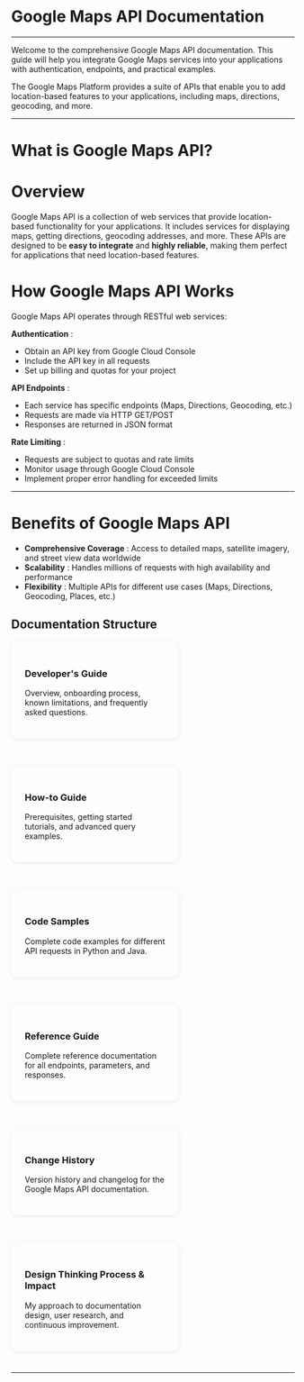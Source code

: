 # Google Maps API Documentation

---

Welcome to the comprehensive Google Maps API documentation. This guide will help you integrate Google Maps services into your applications with authentication, endpoints, and practical examples.

The Google Maps Platform provides a suite of APIs that enable you to add location-based features to your applications, including maps, directions, geocoding, and more.

---

# What is Google Maps API?

# Overview

Google Maps API is a collection of web services that provide location-based functionality for your applications. It includes services for displaying maps, getting directions, geocoding addresses, and more. These APIs are designed to be **easy to integrate** and **highly reliable**, making them perfect for applications that need location-based features.

# How Google Maps API Works

Google Maps API operates through RESTful web services:

 **Authentication** :

* Obtain an API key from Google Cloud Console
* Include the API key in all requests
* Set up billing and quotas for your project

 **API Endpoints** :

* Each service has specific endpoints (Maps, Directions, Geocoding, etc.)
* Requests are made via HTTP GET/POST
* Responses are returned in JSON format

 **Rate Limiting** :

* Requests are subject to quotas and rate limits
* Monitor usage through Google Cloud Console
* Implement proper error handling for exceeded limits

---

# Benefits of Google Maps API

* **Comprehensive Coverage** : Access to detailed maps, satellite imagery, and street view data worldwide
* **Scalability** : Handles millions of requests with high availability and performance
* **Flexibility** : Multiple APIs for different use cases (Maps, Directions, Geocoding, Places, etc.)

## Documentation Structure

<div style="display: flex; flex-wrap: wrap; gap: 1.5rem; justify-content: space-between;">

<a href="developers-guide/" style="flex:1 1 250px; min-width:250px; max-width:32%; background:var(--md-default-bg-color); border-radius:12px; box-shadow:0 2px 8px rgba(0,0,0,0.07); padding:1.5rem; margin-bottom:1.5rem; text-decoration:none; color:inherit; transition:box-shadow 0.2s;">
  <h3>Developer's Guide</h3>
  <p>Overview, onboarding process, known limitations, and frequently asked questions.</p>
</a>

<a href="how-to-guide/" style="flex:1 1 250px; min-width:250px; max-width:32%; background:var(--md-default-bg-color); border-radius:12px; box-shadow:0 2px 8px rgba(0,0,0,0.07); padding:1.5rem; margin-bottom:1.5rem; text-decoration:none; color:inherit; transition:box-shadow 0.2s;">
  <h3>How-to Guide</h3>
  <p>Prerequisites, getting started tutorials, and advanced query examples.</p>
</a>

<a href="code-samples/" style="flex:1 1 250px; min-width:250px; max-width:32%; background:var(--md-default-bg-color); border-radius:12px; box-shadow:0 2px 8px rgba(0,0,0,0.07); padding:1.5rem; margin-bottom:1.5rem; text-decoration:none; color:inherit; transition:box-shadow 0.2s;">
  <h3>Code Samples</h3>
  <p>Complete code examples for different API requests in Python and Java.</p>
</a>

<a href="reference-guide/" style="flex:1 1 250px; min-width:250px; max-width:32%; background:var(--md-default-bg-color); border-radius:12px; box-shadow:0 2px 8px rgba(0,0,0,0.07); padding:1.5rem; margin-bottom:1.5rem; text-decoration:none; color:inherit; transition:box-shadow 0.2s;">
  <h3>Reference Guide</h3>
  <p>Complete reference documentation for all endpoints, parameters, and responses.</p>
</a>

<a href="change-history/" style="flex:1 1 250px; min-width:250px; max-width:32%; background:var(--md-default-bg-color); border-radius:12px; box-shadow:0 2px 8px rgba(0,0,0,0.07); padding:1.5rem; margin-bottom:1.5rem; text-decoration:none; color:inherit; transition:box-shadow 0.2s;">
  <h3>Change History</h3>
  <p>Version history and changelog for the Google Maps API documentation.</p>
</a>

<a href="design-thinking/" style="flex:1 1 250px; min-width:250px; max-width:32%; background:var(--md-default-bg-color); border-radius:12px; box-shadow:0 2px 8px rgba(0,0,0,0.07); padding:1.5rem; margin-bottom:1.5rem; text-decoration:none; color:inherit; transition:box-shadow 0.2s;">
  <h3>Design Thinking Process & Impact</h3>
  <p>My approach to documentation design, user research, and continuous improvement.</p>
</a>

</div>

---

